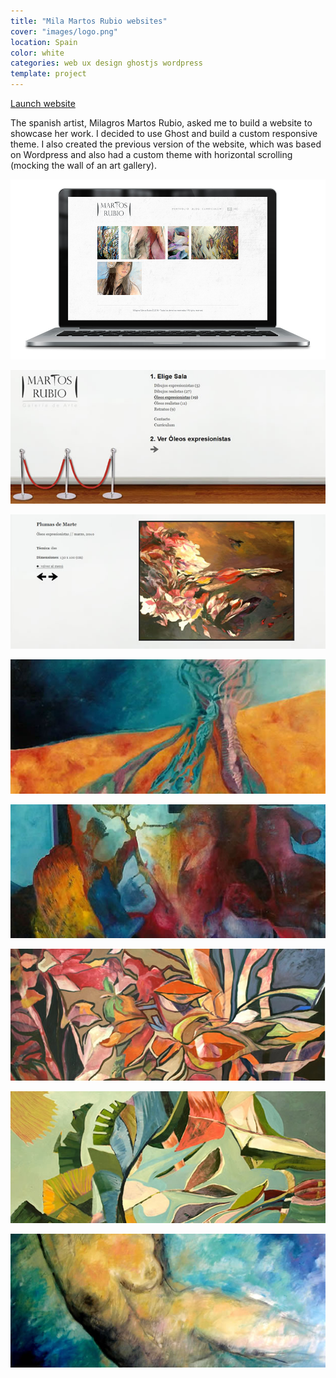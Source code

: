 ```yaml
---
title: "Mila Martos Rubio websites"
cover: "images/logo.png"
location: Spain
color: white
categories: web ux design ghostjs wordpress
template: project
---
```


<p class="align-center">
<a class="btn" href="http://martosrubio.com" target="_blank">Launch website</a>
</p>

The spanish artist, Milagros Martos Rubio, asked me to build a website to showcase her work. I decided to use Ghost and build a custom responsive theme. I also created the previous version of the website, which was based on Wordpress and also had a custom theme with horizontal scrolling (mocking the wall of an art gallery).

![](./images/0.jpg)

![](./images/1.jpg)

![](./images/2.jpg)

![](./images/3.jpg)

![](./images/4.jpg)

![](./images/5.jpg)

![](./images/6.jpg)

![](./images/7.jpg)
